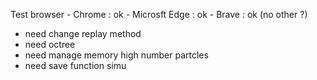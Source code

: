 Test
browser - Chrome : ok - Microsft Edge : ok - Brave : ok (no other ?)

- need change replay method
- need octree
- need manage memory high number partcles
- need save function simu

